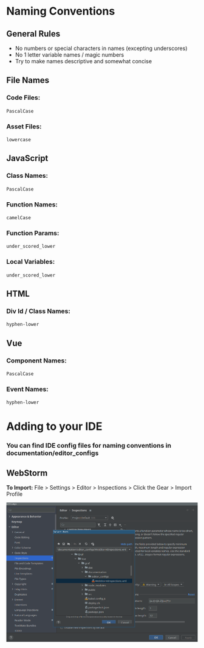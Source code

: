 # Naming Conventions

## General Rules

*  No numbers or special characters in names (excepting underscores)
*  No 1 letter variable names / magic numbers
*  Try to make names descriptive and somewhat concise

## File Names

### Code Files: 
    PascalCase

### Asset Files: 
    lowercase

## JavaScript

### Class Names: 
    PascalCase

### Function Names: 
    camelCase

### Function Params: 
    under_scored_lower

### Local Variables: 
    under_scored_lower

## HTML

### Div Id / Class Names: 
    hyphen-lower

## Vue

### Component Names: 
    PascalCase

### Event Names: 
    hyphen-lower

# Adding to your IDE

### You can find IDE config files for naming conventions in documentation/editor_configs

## WebStorm

__To Import:__ File > Settings > Editor > Inspections > Click the Gear > Import Profile

![](images/WebStormInstructions.png)
